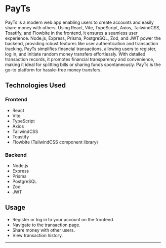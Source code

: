 # PayTs

PayTs is a modern web app enabling users to create accounts and easily share money with others. Using React, Vite, TypeScript, Axios, TailwindCSS, Toastify, and Flowbite in the frontend, it ensures a seamless user experience. Node.js, Express, Prisma, PostgreSQL, Zod, and JWT power the backend, providing robust features like user authentication and transaction tracking. PayTs simplifies financial transactions, allowing users to register, log in, and initiate random money transfers effortlessly. With detailed transaction records, it promotes financial transparency and convenience, making it ideal for splitting bills or sharing funds spontaneously. PayTs is the go-to platform for hassle-free money transfers.
## Technologies Used

### Frontend
- React
- Vite
- TypeScript
- Axios
- TailwindCSS
- Toastify
- Flowbite (TailwindCSS component library)

### Backend
- Node.js
- Express
- Prisma
- PostgreSQL
- Zod
- JWT

## Usage
- Register or log in to your account on the frontend.
- Navigate to the transaction page.
- Share money with other users.
- View transaction history.


----------------------
